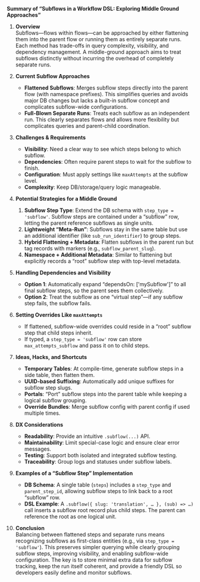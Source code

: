 **Summary of “Subflows in a Workflow DSL: Exploring Middle Ground Approaches”**

1. **Overview**  
   Subflows—flows within flows—can be approached by either flattening them into the parent flow or running them as entirely separate runs. Each method has trade-offs in query complexity, visibility, and dependency management. A middle-ground approach aims to treat subflows distinctly without incurring the overhead of completely separate runs.

2. **Current Subflow Approaches**  
   - **Flattened Subflows**: Merges subflow steps directly into the parent flow (with namespace prefixes). This simplifies queries and avoids major DB changes but lacks a built-in subflow concept and complicates subflow-wide configurations.  
   - **Full-Blown Separate Runs**: Treats each subflow as an independent run. This clearly separates flows and allows more flexibility but complicates queries and parent-child coordination.

3. **Challenges & Requirements**  
   - **Visibility**: Need a clear way to see which steps belong to which subflow.  
   - **Dependencies**: Often require parent steps to wait for the subflow to finish.  
   - **Configuration**: Must apply settings like `maxAttempts` at the subflow level.  
   - **Complexity**: Keep DB/storage/query logic manageable.

4. **Potential Strategies for a Middle Ground**  
   1. **Subflow Step Type**: Extend the DB schema with `step_type = 'subflow'`. Subflow steps are contained under a “subflow” row, letting the parent reference subflows as single units.  
   2. **Lightweight “Meta-Run”**: Subflows stay in the same table but use an additional identifier (like `sub_run_identifier`) to group steps.  
   3. **Hybrid Flattening + Metadata**: Flatten subflows in the parent run but tag records with markers (e.g., `subflow_parent_slug`).  
   4. **Namespace + Additional Metadata**: Similar to flattening but explicitly records a “root” subflow step with top-level metadata.

5. **Handling Dependencies and Visibility**  
   - **Option 1**: Automatically expand “dependsOn: ['mySubflow']” to all final subflow steps, so the parent sees them collectively.  
   - **Option 2**: Treat the subflow as one “virtual step”—if any subflow step fails, the subflow fails.

6. **Setting Overrides Like `maxAttempts`**  
   - If flattened, subflow-wide overrides could reside in a “root” subflow step that child steps inherit.  
   - If typed, a `step_type = 'subflow'` row can store `max_attempts_subflow` and pass it on to child steps.

7. **Ideas, Hacks, and Shortcuts**  
   - **Temporary Tables**: At compile-time, generate subflow steps in a side table, then flatten them.  
   - **UUID-based Suffixing**: Automatically add unique suffixes for subflow step slugs.  
   - **Portals**: “Port” subflow steps into the parent table while keeping a logical subflow grouping.  
   - **Override Bundles**: Merge subflow config with parent config if used multiple times.

8. **DX Considerations**  
   - **Readability**: Provide an intuitive `.subflow(...)` API.  
   - **Maintainability**: Limit special-case logic and ensure clear error messages.  
   - **Testing**: Support both isolated and integrated subflow testing.  
   - **Traceability**: Group logs and statuses under subflow labels.

9. **Examples of a “Subflow Step” Implementation**  
   - **DB Schema**: A single table (`steps`) includes a `step_type` and `parent_step_id`, allowing subflow steps to link back to a root “subflow” row.  
   - **DSL Example**: A `.subflow({ slug: 'translation', … }, (sub) => …)` call inserts a subflow root record plus child steps. The parent can reference the root as one logical unit.

10. **Conclusion**  
   Balancing between flattened steps and separate runs means recognizing subflows as first-class entities (e.g., via `step_type = 'subflow'`). This preserves simpler querying while clearly grouping subflow steps, improving visibility, and enabling subflow-wide configuration. The key is to store minimal extra data for subflow tracking, keep the run itself coherent, and provide a friendly DSL so developers easily define and monitor subflows.
